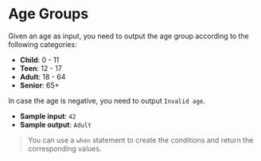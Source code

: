 # Age Groups

Given an age as input, you need to output the age group according to the following categories:  
- **Child**: 0 - 11
- **Teen**: 12 - 17
- **Adult**: 18 - 64
- **Senior**: 65+

In case the age is negative, you need to output `Invalid age`.

- **Sample input**: `42`
- **Sample output**: `Adult`

>You can use a `when` statement to create the conditions and return the corresponding values.
